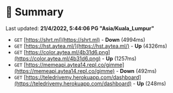 # 📖 Summary
Last updated: **21/4/2022, 5:44:06 PG "Asia/Kuala_Lumpur"**

- `GET` [https://shrt.ml](https://shrt.ml) - **Down** (4994ms)
- `GET` [https://hst.aytea.ml/](https://hst.aytea.ml/) - **Up** (4326ms)
- `GET` [https://color.aytea.ml/4b31d6.png](https://color.aytea.ml/4b31d6.png) - **Up** (1257ms)
- `GET` [https://memeapi.aytea14.repl.co/gimme](https://memeapi.aytea14.repl.co/gimme) - **Down** (492ms)
- `GET` [https://teledrivemy.herokuapp.com/dashboard](https://teledrivemy.herokuapp.com/dashboard) - **Up** (248ms)

